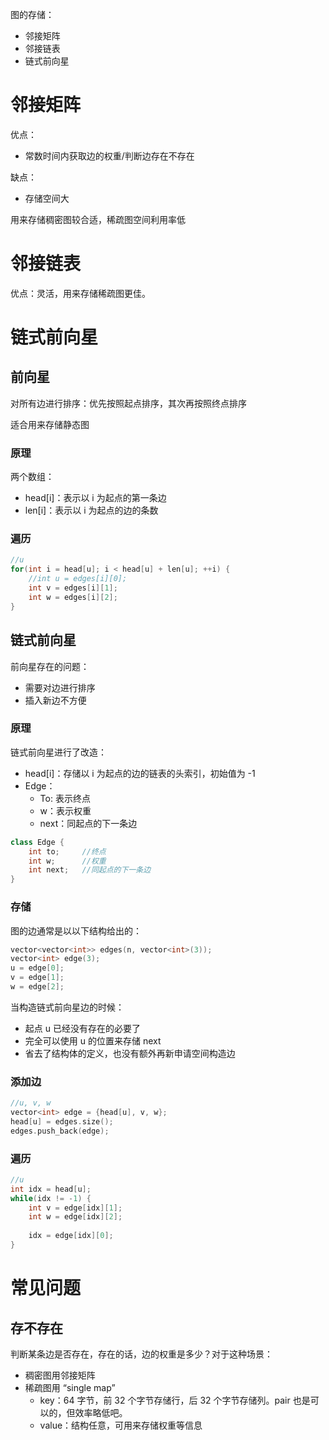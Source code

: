 图的存储：

- 邻接矩阵
- 邻接链表
- 链式前向星



# 邻接矩阵

优点：

- 常数时间内获取边的权重/判断边存在不存在

缺点：

- 存储空间大



用来存储稠密图较合适，稀疏图空间利用率低





# 邻接链表

优点：灵活，用来存储稀疏图更佳。



# 链式前向星



## 前向星

对所有边进行排序：优先按照起点排序，其次再按照终点排序



适合用来存储静态图



### 原理

两个数组：

- head[i]：表示以 i 为起点的第一条边
- len[i]：表示以 i 为起点的边的条数



### 遍历

```cpp
//u
for(int i = head[u]; i < head[u] + len[u]; ++i) {
    //int u = edges[i][0];
    int v = edges[i][1];
    int w = edges[i][2];
}
```





## 链式前向星

前向星存在的问题：

- 需要对边进行排序
- 插入新边不方便



### 原理

链式前向星进行了改造：

- head[i]：存储以 i 为起点的边的链表的头索引，初始值为 -1
- Edge：
    - To: 表示终点
    - w：表示权重
    - next：同起点的下一条边

```cpp
class Edge {
    int to; 	//终点
    int w;  	//权重
    int next; 	//同起点的下一条边
}
```



### 存储

图的边通常是以以下结构给出的：

```cpp
vector<vector<int>> edges(n, vector<int>(3));
vector<int> edge(3);
u = edge[0];
v = edge[1];
w = edge[2];
```

当构造链式前向星边的时候：

- 起点 u 已经没有存在的必要了
- 完全可以使用 u 的位置来存储 next
- 省去了结构体的定义，也没有额外再新申请空间构造边



### 添加边

```cpp
//u, v, w
vector<int> edge = {head[u], v, w};
head[u] = edges.size();
edges.push_back(edge);
```



### 遍历

```cpp
//u
int idx = head[u];
while(idx != -1) {
    int v = edge[idx][1];
    int w = edge[idx][2];
    
    idx = edge[idx][0];
}
```



# 常见问题

## 存不存在

判断某条边是否存在，存在的话，边的权重是多少？对于这种场景：

- 稠密图用邻接矩阵
- 稀疏图用 “single map”
    - key：64 字节，前 32 个字节存储行，后 32 个字节存储列。pair 也是可以的，但效率略低吧。
    - value：结构任意，可用来存储权重等信息
